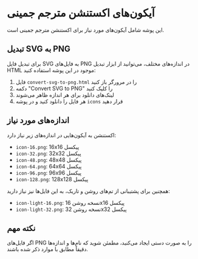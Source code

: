 # آیکون‌های اکستنشن مترجم جمینی

این پوشه شامل آیکون‌های مورد نیاز برای اکستنشن مترجم جمینی است.

## تبدیل SVG به PNG

برای تبدیل فایل SVG به فایل‌های PNG در اندازه‌های مختلف، می‌توانید از ابزار تبدیل HTML موجود در این پوشه استفاده کنید:

1. فایل `convert-svg-to-png.html` را در مرورگر باز کنید
2. دکمه "Convert SVG to PNG" را کلیک کنید
3. لینک‌های دانلود برای هر اندازه ظاهر می‌شوند
4. هر فایل را دانلود کنید و در پوشه `icons` قرار دهید

## اندازه‌های مورد نیاز

اکستنشن به آیکون‌هایی در اندازه‌های زیر نیاز دارد:

- `icon-16.png`: 16x16 پیکسل
- `icon-32.png`: 32x32 پیکسل
- `icon-48.png`: 48x48 پیکسل
- `icon-64.png`: 64x64 پیکسل
- `icon-96.png`: 96x96 پیکسل
- `icon-128.png`: 128x128 پیکسل

همچنین برای پشتیبانی از تم‌های روشن و تاریک، به این فایل‌ها نیز نیاز دارید:

- `icon-light-16.png`: نسخه روشن 16x16 پیکسل
- `icon-light-32.png`: نسخه روشن 32x32 پیکسل

## نکته مهم

اگر فایل‌های PNG را به صورت دستی ایجاد می‌کنید، مطمئن شوید که نام‌ها و اندازه‌ها دقیقاً مطابق با موارد ذکر شده باشند.
